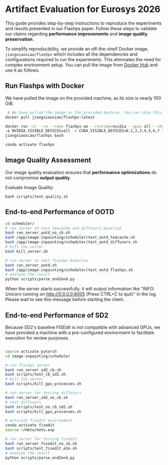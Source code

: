 # Artifact Evaluation for Eurosys 2026
This guide provides step-by-step instructions to reproduce the experiments and results presented in our Flashps paper. Follow these steps to validate our claims regarding **performance improvements** and **image quality preservation**.

To simplify reproducibility, we provide an off-the-shelf Docker image, `jiangxiaoxiao/flashps` which includes all the dependencies and configurations required to run the experiments. This eliminates the need for complex environment setup. You can pull the image from [Docker Hub](https://hub.docker.com/r/jiangxiaoxiao/flashps) and use it as follows.
## Run Flashps with Docker
We have pulled the image on the provided machine, as its size is nearly 100 GiB.
```bash
 # We have pulled the image on the provided machine. You can skip this. On your machine, you can pull the prebuilt Docker image with the following command.
docker pull jiangxiaoxiao/flashps:latest

docker run -it --rm --name flashps-ae --runtime=nvidia --gpus all --shm-size=16g \
-e NVIDIA_VISIBLE_DEVICES=all -e CUDA_VISIBLE_DEVICES=0,1,2,3,4,5,6,7 \
jiangxiaoxiao/flashps bash

conda activate flashps
```
## Image Quality Assessment
Our image quality evaluation ensures that **performance optimizations** do not compromise **output quality**. 

Evaluate Image Quality:
```
bash scripts/test_quality.sh 
```
## End-to-end Performance of OOTD
```bash
cd scheduler/
# run server to test teacache and diffusers baseline
bash run_server_ootd_no_cb.sh 
bash /app/image-inpainting/scheduler/test_ootd_teacache.sh
bash /app/image-inpainting/scheduler/test_ootd_diffusers.sh
# kill the server
bash kill_server.sh

# run server to test flashps baseline
bash run_server_ootd.sh
bash /app/image-inpainting/scheduler/test_ootd_flashps.sh
# analyze the result 
python scripts/parse_end2end.py 
```
When the server starts successfully, it will output information like "INFO: Uvicorn running on http://0.0.0.0:8005 (Press CTRL+C to quit)" in the log. Please wait to see this message before starting the client.
## End-to-end Performance of SD2
Because SD2's baseline FISEdit is not compatible with advanced GPUs, we have provided a machine with a pre-configured environment to facilitate execution for review purposes.
```bash

source activate pytorch
cd image-inpainting/scheduler

# run flashps server
bash run_server_sd2_cb.sh
bash scripts/test_cb_sd2.sh
# kill the server
bash scripts/kill_gpu_processes.sh

# run server for testing diffusers
bash run_server_sd2_no_cb.sh
# test diffusers
bash scripts/test_no_cb_sd2.sh
bash scripts/kill_gpu_processes.sh

# activate fisedit environment
conda activate fisedit
source ~/Hetu/hetu.exp

# run server for testing fisedit
bash run_server_fisedit_no_cb.sh
bash scripts/test_fisedit_e2e.sh
# analyze the result
python scripts/parse_end2end.py 

```
